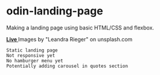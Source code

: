# odin-landing-page

Making a landing page using basic HTML/CSS and flexbox.

<a href ="https://mohamed200111.github.io/odin-landing-page/"> <strong> Live </strong> </a>
Images by "Leandra Rieger" on unsplash.com

    Static landing page  
    Not responsive yet  
    No hamburger menu yet  
    Potentially adding carousel in quotes section  
